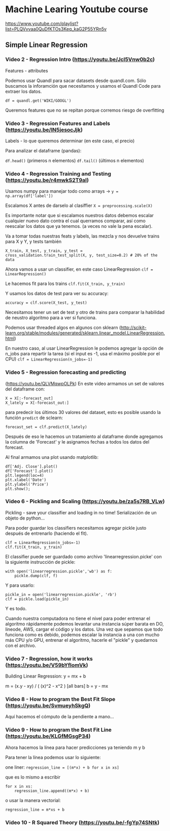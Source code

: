 # Machine Learing Youtube course

https://www.youtube.com/playlist?list=PLQVvvaa0QuDfKTOs3Keq_kaG2P55YRn5v

## Simple Linear Regression
### Video 2 - Regression Intro (https://youtu.be/JcI5Vnw0b2c) 

Features - attributes

Podemos usar Quandl para sacar datasets desde quandl.com. Sólo buscamos la
inforamción que necesitamos y usamos el Quandl Code para extraer los datos.

`df = quandl.get('WIKI/GOOGL')`

Queremos features que no se repitan porque corremos riesgo de overfitting

### Video 3 - Regression Features and Labels (https://youtu.be/lN5jesocJjk) 
Labels - lo que queremos determinar (en este caso, el precio)

Para analizar el dataframe (pandas):

`df.head()` (primeros n elementos)
`df.tail()` (últimos n elementos)

### Video 4 - Regression Training and Testing (https://youtu.be/r4mwkS2T9aI)

Usamos numpy para manejar todo como arrays ->
`y = np.array(df['label'])`

Escalamos X antes de darselo al clasiffier
`X = preprocessing.scale(X)`

Es importante notar que si escalamos nuestros datos debemos escalar cualquier
nuevo dato contra el cual querramos comparar, así como reescalar los datos que
ya tenemos. (a veces no vale la pena escalar).

Va a tomar todas nuestras feats y labels, las mezcla y nos devuelve trains para
X y Y, y tests también
```
X_train, X_test, y_train, y_test = cross_validation.train_test_split(X, y, test_size=0.2) # 20% of the data
```

Ahora vamos a usar un classifier, en este caso LinearRegression
`clf = LinearRegression()`

Le hacemos fit para los trains
`clf.fit(X_train, y_train)`

Y usamos los datos de test para ver su accuracy:

`accuracy = clf.score(X_test, y_test)`

Necesitamos tener un set de test y otro de trains para comparar la habilidad de
neustro algoritmo para a ver si funciona.


Podemos usar threaded algos en algunos con sklearn
(http://scikit-learn.org/stable/modules/generated/sklearn.linear_model.LinearRegression.html)

En nuestro caso, al usar LinearRegression le podemos agregar la opción de n_jobs
para repartir la tarea (si el input es -1, usa el máximo posible por el CPU)
`clf = LinearRegression(n_jobs=-1)`


### Video 5 - Regression forecasting and predicting
(https://youtu.be/QLVMqwpOLPk)
En este video armamos un set de valores del dataframe con:
```
X = X[:-forecast_out]
X_lately = X[-forecast_out:]
```
para predecir los últimos 30 valores del dataset, esto es posible usando la
función `predict` de sclearn:

`forecast_set = clf.predict(X_lately)`

Después de eso le hacemos un tratamiento al dataframe donde agregamos la columna
de 'Forecast' y le asignamos fechas a todos los datos del forecast.

Al final armamos una plot usando matplotlib:

```
df['Adj. Close'].plot()
df['Forecast'].plot()
plt.legend(loc=4)
plt.xlabel('Date')
plt.ylabel('Price')
plt.show();
```


### Video 6 - Pickling and Scaling (https://youtu.be/za5s7RB_VLw)

Pickling - save your classifier and loading in no time!
Serialización de un objeto de python...

Para poder guardar los classifiers necesitamos agregar pickle justo después de
entrenarlo (haciendo el fit).
```
clf = LinearRegression(n_jobs=-1)
clf.fit(X_train, y_train)
```

El classifier puede ser guardado como archivo 'linearregression.picke' con la
siguiente instrucción de pickle:
```
with open('linearregression.pickle','wb') as f:
    pickle.dump(clf, f)
```

Y para usarlo:
```
pickle_in = open('linearregression.pickle', 'rb')
clf = pickle.load(pickle_in)
```

Y es todo.

Cuando nuestra computadora no tiene el nivel para poder entrenar el algoritmo
rápidamente podemos levantar una instancia súper barata en DO, lineode, AWS,
cargar el código y los datos. Una vez que sepamos que todo funciona como es
debido, podemos escalar la instancia a una con mucho más CPU y/o GPU, entrenar
el algoritmo, hacerle el "pickle" y quedarnos con el archivo.


### Video 7 - Regression, how it works (https://youtu.be/V59bYfIomVk)

Building Linear Regression:
y = mx + b

m = (x.y - xy) / ( (x)^2 - x^2 )  [all bars]
b = y - mx 


### Video 8 - How to program the Best Fit Slope (https://youtu.be/SvmueyhSkgQ)

Aquí hacemos el cómputo de la pendiente a mano...


### Video 9 - How to program the Best Fit Line (https://youtu.be/KLGfMGsgP34)

Ahora hacemos la línea para hacer predicciones ya teniendo m y b

Para tener la línea podemos usar lo siguiente:

one liner:
`regression_line = [(m*x) + b for x in xs]`

que es lo mismo a escribir
```
for x in xs:
    regression_line.append((m*x) + b)
```

o usar la manera vectorial:

`regression_line = m*xs + b`


### Video 10 - R Squared Theory (https://youtu.be/-fgYp74SNtk)
